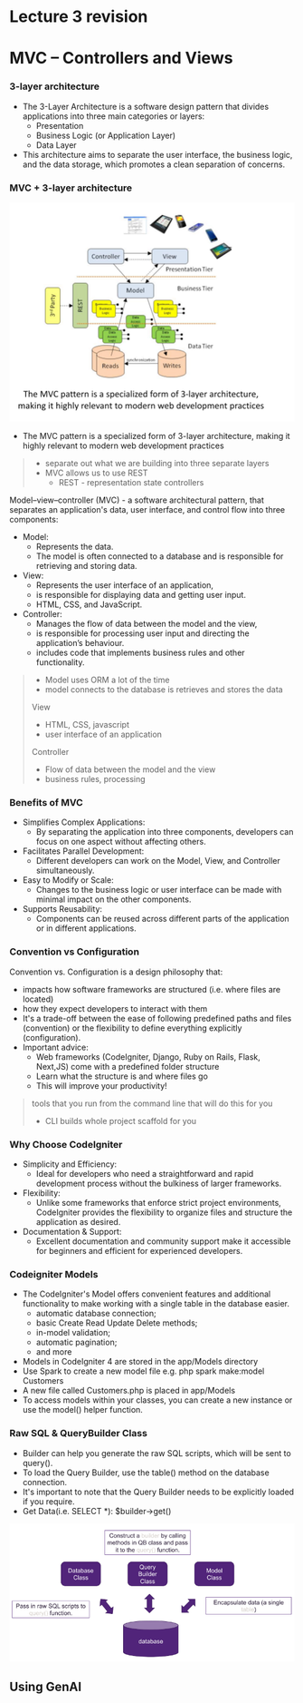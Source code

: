 # Lecture 3 revision
# MVC – Controllers and Views


### 3-layer architecture

- The 3-Layer Architecture is a software design pattern that divides applications into three main 
categories or layers: 
  - Presentation
  - Business Logic (or Application Layer)
  - Data Layer
- This architecture aims to separate the user interface, the business logic, and the data storage, which promotes a clean separation of concerns.

### MVC + 3-layer architecture

![alt text](assets\IMG30.PNG)

- The MVC pattern is a specialized form of 3-layer architecture, making it highly relevant to modern web development practices

> - separate out what we are building into three separate layers
> - MVC allows us to use REST
>   - REST - representation state controllers


Model–view–controller (MVC) - a software architectural pattern, that separates an application's data, user 
interface, and control flow into three components: 

- Model: 
    - Represents the data. 
    - The model is often connected to a database and is responsible for retrieving and storing data.
- View: 
    - Represents the user interface of an application, 
    - is responsible for displaying data and getting user input. 
    - HTML, CSS, and JavaScript.
- Controller:
    - Manages the flow of data between the model and the view, 
    - is responsible for processing user input and directing the application’s behaviour. 
    - includes code that implements business rules and other functionality.

> - Model uses ORM a lot of the time
> - model connects to the database is retrieves and stores the data
>
> View
> - HTML, CSS, javascript
> - user interface of an application
>
> Controller
> - Flow of data between the model and the view
> - business rules, processing

### Benefits of MVC

- Simplifies Complex Applications:
  - By separating the application into three components, developers can focus on one aspect without affecting others.
- Facilitates Parallel Development:
  - Different developers can work on the Model, View, and Controller simultaneously.
- Easy to Modify or Scale:
  - Changes to the business logic or user interface can be made with minimal impact on the other components.
- Supports Reusability:
  - Components can be reused across different parts of the application or in different applications.

### Convention vs Configuration
Convention vs. Configuration is a design philosophy that:
- impacts how software frameworks are structured  (i.e. where files are located)
- how they expect developers to interact with them
- It's a trade-off between the ease of following predefined paths and files (convention) or the flexibility to define everything explicitly (configuration).
- Important advice:
  - Web frameworks (CodeIgniter, Django, Ruby on Rails, Flask, Next,JS) come with a predefined folder structure
  - Learn what the structure is and where files go
  - This will improve your productivity!

> tools that you run from the command line that will do this for you
> - CLI builds whole project scaffold for you

### Why Choose CodeIgniter
- Simplicity and Efficiency:
  - Ideal for developers who need a straightforward and rapid development process without the bulkiness of larger frameworks.
- Flexibility:
  - Unlike some frameworks that enforce strict project environments, CodeIgniter provides the flexibility to organize files and structure the application as desired.
- Documentation & Support:
  - Excellent documentation and community support make it accessible for beginners and efficient for experienced developers.

### Codeigniter Models
- The CodeIgniter's Model offers convenient features and additional functionality to make working with a single 
table in the database easier. 
  - automatic database connection;
  - basic Create Read Update Delete methods;
  - in-model validation;
  - automatic pagination;
  - and more
- Models in CodeIgniter 4 are stored in the app/Models directory 
- Use Spark to create a new model file e.g.
php spark make:model Customers
- A new file called Customers.php is placed in app/Models
- To access models within your classes, you can create a new 
instance or use the model() helper function.


### Raw SQL & QueryBuilder Class
- Builder can help you generate the raw SQL scripts, which will be sent to query().
- To load the Query Builder, use the table() method on the database connection. 
- It's important to note that the Query Builder needs to be explicitly loaded if you require.
- Get Data(i.e. SELECT *): $builder->get()

![alt text](assets\IMG31.PNG)

## Using GenAI

